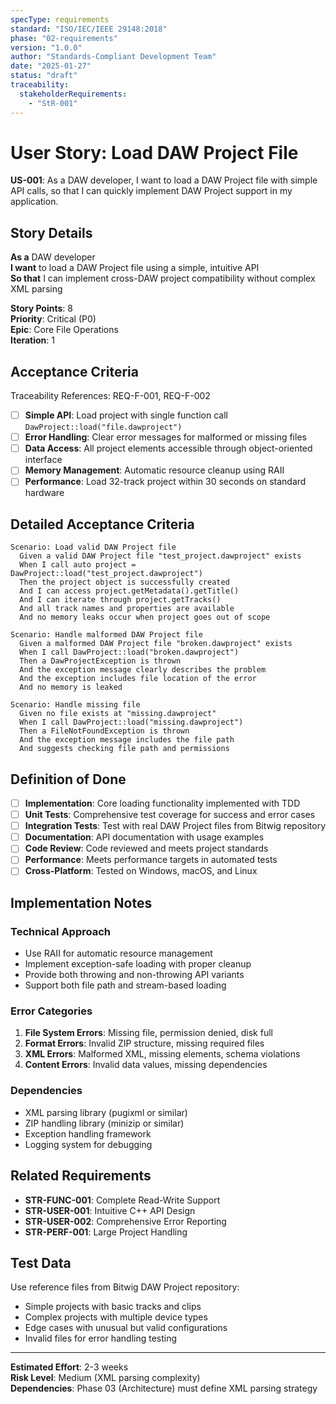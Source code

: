 ```yaml
---
specType: requirements
standard: "ISO/IEC/IEEE 29148:2018"
phase: "02-requirements"
version: "1.0.0"
author: "Standards-Compliant Development Team"
date: "2025-01-27"
status: "draft"
traceability:
  stakeholderRequirements:
    - "StR-001"
---
```


# User Story: Load DAW Project File

**US-001**: As a DAW developer, I want to load a DAW Project file with simple API calls, so that I can quickly implement DAW Project support in my application.

## Story Details

**As a** DAW developer  
**I want** to load a DAW Project file using a simple, intuitive API  
**So that** I can implement cross-DAW project compatibility without complex XML parsing

**Story Points**: 8  
**Priority**: Critical (P0)  
**Epic**: Core File Operations  
**Iteration**: 1

## Acceptance Criteria

Traceability References: REQ-F-001, REQ-F-002

- [ ] **Simple API**: Load project with single function call `DawProject::load("file.dawproject")`
- [ ] **Error Handling**: Clear error messages for malformed or missing files
- [ ] **Data Access**: All project elements accessible through object-oriented interface
- [ ] **Memory Management**: Automatic resource cleanup using RAII
- [ ] **Performance**: Load 32-track project within 30 seconds on standard hardware

## Detailed Acceptance Criteria

```gherkin
Scenario: Load valid DAW Project file
  Given a valid DAW Project file "test_project.dawproject" exists
  When I call auto project = DawProject::load("test_project.dawproject")
  Then the project object is successfully created
  And I can access project.getMetadata().getTitle()
  And I can iterate through project.getTracks()
  And all track names and properties are available
  And no memory leaks occur when project goes out of scope

Scenario: Handle malformed DAW Project file
  Given a malformed DAW Project file "broken.dawproject" exists
  When I call DawProject::load("broken.dawproject")
  Then a DawProjectException is thrown
  And the exception message clearly describes the problem
  And the exception includes file location of the error
  And no memory is leaked

Scenario: Handle missing file
  Given no file exists at "missing.dawproject"
  When I call DawProject::load("missing.dawproject")
  Then a FileNotFoundException is thrown
  And the exception message includes the file path
  And suggests checking file path and permissions
```

## Definition of Done

- [ ] **Implementation**: Core loading functionality implemented with TDD
- [ ] **Unit Tests**: Comprehensive test coverage for success and error cases
- [ ] **Integration Tests**: Test with real DAW Project files from Bitwig repository
- [ ] **Documentation**: API documentation with usage examples
- [ ] **Code Review**: Code reviewed and meets project standards
- [ ] **Performance**: Meets performance targets in automated tests
- [ ] **Cross-Platform**: Tested on Windows, macOS, and Linux

## Implementation Notes

### Technical Approach
- Use RAII for automatic resource management
- Implement exception-safe loading with proper cleanup
- Provide both throwing and non-throwing API variants
- Support both file path and stream-based loading

### Error Categories
1. **File System Errors**: Missing file, permission denied, disk full
2. **Format Errors**: Invalid ZIP structure, missing required files
3. **XML Errors**: Malformed XML, missing elements, schema violations
4. **Content Errors**: Invalid data values, missing dependencies

### Dependencies
- XML parsing library (pugixml or similar)
- ZIP handling library (minizip or similar)
- Exception handling framework
- Logging system for debugging

## Related Requirements

- **STR-FUNC-001**: Complete Read-Write Support
- **STR-USER-001**: Intuitive C++ API Design  
- **STR-USER-002**: Comprehensive Error Reporting
- **STR-PERF-001**: Large Project Handling

## Test Data

Use reference files from Bitwig DAW Project repository:
- Simple projects with basic tracks and clips
- Complex projects with multiple device types
- Edge cases with unusual but valid configurations
- Invalid files for error handling testing

---

**Estimated Effort**: 2-3 weeks  
**Risk Level**: Medium (XML parsing complexity)  
**Dependencies**: Phase 03 (Architecture) must define XML parsing strategy